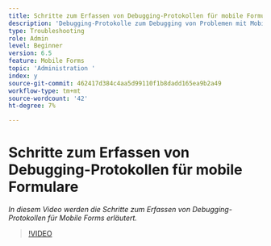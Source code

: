 ```yaml
---
title: Schritte zum Erfassen von Debugging-Protokollen für mobile Formulare
description: 'Debugging-Protokolle zum Debugging von Problemen mit Mobile Forms konfigurieren '
type: Troubleshooting
role: Admin
level: Beginner
version: 6.5
feature: Mobile Forms
topic: 'Administration '
index: y
source-git-commit: 462417d384c4aa5d99110f1b8dadd165ea9b2a49
workflow-type: tm+mt
source-wordcount: '42'
ht-degree: 7%

---
```



# Schritte zum Erfassen von Debugging-Protokollen für mobile Formulare

*In diesem Video werden die Schritte zum Erfassen von Debugging-Protokollen für Mobile Forms erläutert.*

>[!VIDEO](https://video.tv.adobe.com/v/335516?quality=9&learn=on)
